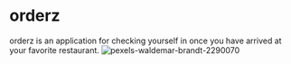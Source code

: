 # orderz
orderz is an application for checking yourself in once you have arrived at your favorite restaurant.
![pexels-waldemar-brandt-2290070](https://user-images.githubusercontent.com/82245627/142801374-4a03d2ff-9e64-4c2c-b708-8c66691039ef.jpg)
